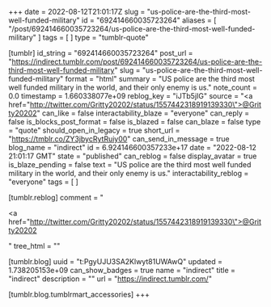 +++
date = 2022-08-12T21:01:17Z
slug = "us-police-are-the-third-most-well-funded-military"
id = "692414660035723264"
aliases = [ "/post/692414660035723264/us-police-are-the-third-most-well-funded-military" ]
tags = [ ]
type = "tumblr-quote"

[tumblr]
id_string = "692414660035723264"
post_url = "https://indirect.tumblr.com/post/692414660035723264/us-police-are-the-third-most-well-funded-military"
slug = "us-police-are-the-third-most-well-funded-military"
format = "html"
summary = "US police are the third most well funded military in the world, and their only enemy is us."
note_count = 0.0
timestamp = 1.660338077e+09
reblog_key = "iJTb5jIG"
source = "<a href=\"http://twitter.com/Gritty20202/status/1557442318919139330\">@Gritty20202</a>"
can_like = false
interactability_blaze = "everyone"
can_reply = false
is_blocks_post_format = false
is_blazed = false
can_blaze = false
type = "quote"
should_open_in_legacy = true
short_url = "https://tmblr.co/ZY3jbycRytRuiy00"
can_send_in_message = true
blog_name = "indirect"
id = 6.924146600357233e+17
date = "2022-08-12 21:01:17 GMT"
state = "published"
can_reblog = false
display_avatar = true
is_blaze_pending = false
text = "US police are the third most well funded military in the world, and their only enemy is us."
interactability_reblog = "everyone"
tags = [ ]

[tumblr.reblog]
comment = "<p><a href=\"http://twitter.com/Gritty20202/status/1557442318919139330\">@Gritty20202</a></p>"
tree_html = ""

[tumblr.blog]
uuid = "t:PgyUJU3SA2Klwyt81UWAwQ"
updated = 1.738205153e+09
can_show_badges = true
name = "indirect"
title = "indirect"
description = ""
url = "https://indirect.tumblr.com/"

[tumblr.blog.tumblrmart_accessories]
+++

